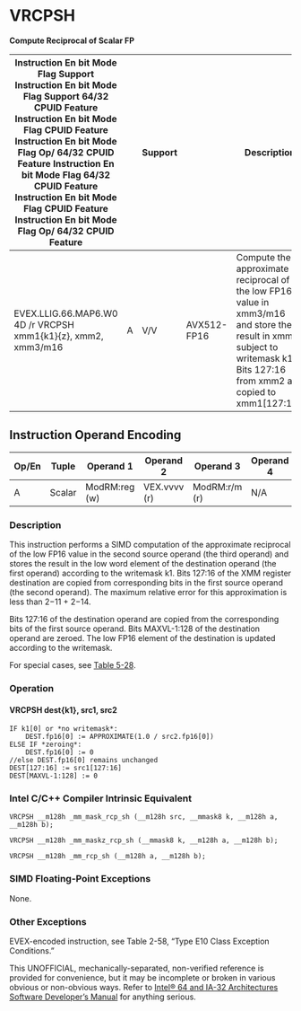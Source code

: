 # VRCPSH

**Compute Reciprocal of Scalar FP**

| Instruction En bit Mode Flag Support Instruction En bit Mode Flag Support 64/32 CPUID Feature Instruction En bit Mode Flag CPUID Feature Instruction En bit Mode Flag Op/ 64/32 CPUID Feature Instruction En bit Mode Flag 64/32 CPUID Feature Instruction En bit Mode Flag CPUID Feature Instruction En bit Mode Flag Op/ 64/32 CPUID Feature |     | Support |             | Description                                                                                                                                                                  |
| ---------------------------------------------------------------------------------------------------------------------------------------------------------------------------------------------------------------------------------------------------------------------------------------------------------------------------------------------- | --- | ------- | ----------- | ---------------------------------------------------------------------------------------------------------------------------------------------------------------------------- |
| EVEX.LLIG.66.MAP6.W0 4D /r VRCPSH xmm1{k1}{z}, xmm2, xmm3/m16                                                                                                                                                                                                                                                                                  | A   | V/V     | AVX512-FP16 | Compute the approximate reciprocal of the low FP16 value in xmm3/m16 and store the result in xmm1 subject to writemask k1. Bits 127:16 from xmm2 are copied to xmm1[127:16]. |

## Instruction Operand Encoding

| Op/En | Tuple  | Operand 1     | Operand 2    | Operand 3     | Operand 4 |
| ----- | ------ | ------------- | ------------ | ------------- | --------- |
| A     | Scalar | ModRM:reg (w) | VEX.vvvv (r) | ModRM:r/m (r) | N/A       |

### Description

This instruction performs a SIMD computation of the approximate reciprocal of the low FP16 value in the second source operand (the third operand) and stores the result in the low word element of the destination operand (the first operand) according to the writemask k1. Bits 127:16 of the XMM register destination are copied from corresponding bits in the first source operand (the second operand). The maximum relative error for this approximation is less than 2−11 + 2−14.

Bits 127:16 of the destination operand are copied from the corresponding bits of the first source operand. Bits MAXVL-1:128 of the destination operand are zeroed. The low FP16 element of the destination is updated according to the writemask.

For special cases, see [Table 5-28](/x86/vrcpph#tbl-5-28).

### Operation

#### VRCPSH dest{k1}, src1, src2

```
IF k1[0] or *no writemask*:
    DEST.fp16[0] := APPROXIMATE(1.0 / src2.fp16[0])
ELSE IF *zeroing*:
    DEST.fp16[0] := 0
//else DEST.fp16[0] remains unchanged
DEST[127:16] := src1[127:16]
DEST[MAXVL-1:128] := 0

```

### Intel C/C++ Compiler Intrinsic Equivalent

```
VRCPSH __m128h _mm_mask_rcp_sh (__m128h src, __mmask8 k, __m128h a, __m128h b);

```

```
VRCPSH __m128h _mm_maskz_rcp_sh (__mmask8 k, __m128h a, __m128h b);

```

```
VRCPSH __m128h _mm_rcp_sh (__m128h a, __m128h b);

```

### SIMD Floating-Point Exceptions

None.

### Other Exceptions

EVEX-encoded instruction, see Table 2-58, “Type E10 Class Exception Conditions.”

This UNOFFICIAL, mechanically-separated, non-verified reference is provided for convenience, but it may be
incomplete or broken in various obvious or non-obvious
ways. Refer to [Intel® 64 and IA-32 Architectures Software Developer’s Manual](https://software.intel.com/en-us/download/intel-64-and-ia-32-architectures-sdm-combined-volumes-1-2a-2b-2c-2d-3a-3b-3c-3d-and-4) for anything serious.
